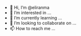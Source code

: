 - 👋 Hi, I’m @eliranma
- 👀 I’m interested in ...
- 🌱 I’m currently learning ...
- 💞️ I’m looking to collaborate on ...
- 📫 How to reach me ...

<!---
eliranma/eliranma is a ✨ special ✨ repository because its `README.md` (this file) appears on your GitHub profile.
You can click the Preview link to take a look at your changes.
--->
